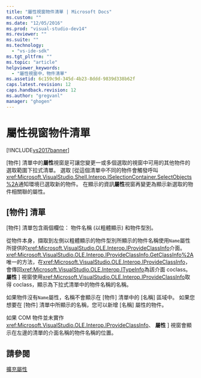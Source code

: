 ```yaml
---
title: "屬性視窗物件清單 | Microsoft Docs"
ms.custom: ""
ms.date: "12/05/2016"
ms.prod: "visual-studio-dev14"
ms.reviewer: ""
ms.suite: ""
ms.technology: 
  - "vs-ide-sdk"
ms.tgt_pltfrm: ""
ms.topic: "article"
helpviewer_keywords: 
  - "屬性視窗中，物件清單"
ms.assetid: 6c159c9d-345d-4b23-8ddd-9839d338b62f
caps.latest.revision: 12
caps.handback.revision: 12
ms.author: "gregvanl"
manager: "ghogen"
---
```

# 屬性視窗物件清單
[!INCLUDE[vs2017banner](../../code-quality/includes/vs2017banner.md)]

\[物件\] 清單中的**屬性**視窗是可讓您變更一或多個選取的視窗中可用的其他物件的選取範圍下拉式清單。  選取 \[從這個清單中不同的物件會觸發呼叫<xref:Microsoft.VisualStudio.Shell.Interop.ISelectionContainer.SelectObjects%2A>通知環境已選取新的物件。  在顯示的資訊**屬性**視窗再變更為顯示新選取的物件相關聯的屬性。  
  
## \[物件\] 清單  
 \[物件\] 清單包含兩個欄位： 物件名稱 \(以粗體顯示\) 和物件型別。  
  
 從物件本身，擷取到左側以粗體顯示的物件型別所顯示的物件名稱使用`Name`屬性所提供的<xref:Microsoft.VisualStudio.OLE.Interop.IProvideClassInfo>介面。  <xref:Microsoft.VisualStudio.OLE.Interop.IProvideClassInfo.GetClassInfo%2A>唯一的方法，在<xref:Microsoft.VisualStudio.OLE.Interop.IProvideClassInfo>，會傳回<xref:Microsoft.VisualStudio.OLE.Interop.ITypeInfo>為該介面 coclass。  **屬性** \] 視窗使用<xref:Microsoft.VisualStudio.OLE.Interop.IProvideClassInfo>取得 coclass，顯示為下拉式清單中的物件名稱的名稱。  
  
 如果物件沒有`Name`屬性，名稱不會顯示在 \[物件\] 清單中的 \[名稱\] 區域中。  如果您想要在 \[物件\] 清單中所顯示的名稱，您可以新增 \[名稱\] 屬性的物件。  
  
 如果 COM 物件並未實作<xref:Microsoft.VisualStudio.OLE.Interop.IProvideClassInfo>、 **屬性** \] 視窗會顯示在左邊的清單的介面名稱的物件名稱的位置。  
  
## 請參閱  
 [擴充屬性](../../extensibility/internals/extending-properties.md)